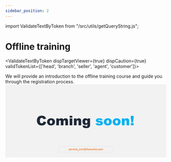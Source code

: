 ```yaml
---
sidebar_position: 2
---
```


import ValidateTextByToken from "/src/utils/getQueryString.js";

# Offline training

<ValidateTextByToken dispTargetViewer={true} dispCaution={true} validTokenList={['head', 'branch', 'seller', 'agent', 'customer']}>

We will provide an introduction to the offline training  course and guide you through the registration process.
![100](./img/100.png)

</ValidateTextByToken>
